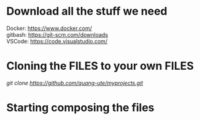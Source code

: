# Download all the stuff we need
Docker: https://www.docker.com/  
gitbash: https://git-scm.com/downloads  
VSCode: https://code.visualstudio.com/  
# Cloning the FILES to your own FILES
*git clone https://github.com/quang-ute/myprojects.git*  
# Starting composing the files

